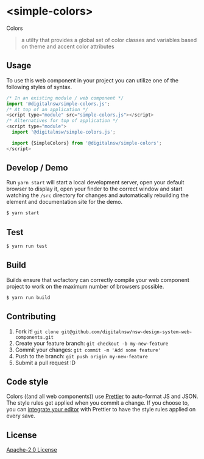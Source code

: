 # &lt;simple-colors&gt;

Colors
> a utilty that provides a global set of color classes and variables based on theme and accent color attributes

## Usage
To use this web component in your project you can utilize one of the following styles of syntax.

```js
/* In an existing module / web component */
import '@digitalnsw/simple-colors.js';
/* At top of an application */
<script type="module" src="simple-colors.js"></script>
/* Alternatives for top of application */
<script type="module">
  import '@digitalnsw/simple-colors.js';

  import {SimpleColors} from '@digitalnsw/simple-colors';
</script>
```

## Develop / Demo
Run `yarn start` will start a local development server, open your default browser to display it, open your finder to the correct window and start watching the `/src` directory for changes and automatically rebuilding the element and documentation site for the demo.
```bash
$ yarn start
```

## Test

```bash
$ yarn run test
```

## Build
Builds ensure that wcfactory can correctly compile your web component project to
work on the maximum number of browsers possible.
```bash
$ yarn run build
```

## Contributing

1. Fork it! `git clone git@github.com/digitalnsw/nsw-design-system-web-components.git`
2. Create your feature branch: `git checkout -b my-new-feature`
3. Commit your changes: `git commit -m 'Add some feature'`
4. Push to the branch: `git push origin my-new-feature`
5. Submit a pull request :D

## Code style

Colors ((and all web components)) use [Prettier][prettier] to auto-format JS and JSON.  The style rules get applied when you commit a change.  If you choose to, you can [integrate your editor][prettier-ed] with Prettier to have the style rules applied on every save.

[prettier]: https://github.com/prettier/prettier/
[prettier-ed]: https://github.com/prettier/prettier/#editor-integration
[polyserve]: https://github.com/Polymer/polyserve
[web-component-tester]: https://github.com/Polymer/web-component-tester

## License
[Apache-2.0 License](http://opensource.org/licenses/Apache-2.0)
